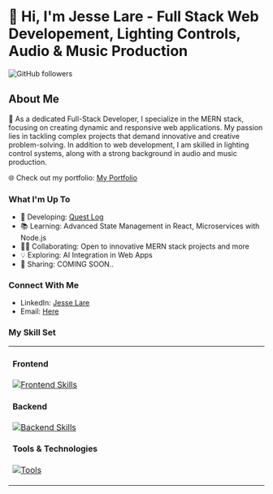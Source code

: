 # 👋 Hi, I'm Jesse Lare - Full Stack Web Developement, Lighting Controls, Audio & Music Production

![GitHub followers](https://img.shields.io/github/followers/SideControlJS?style=social)

## About Me
🚀 As a dedicated Full-Stack Developer, I specialize in the MERN stack, focusing on creating dynamic and responsive web applications. My passion lies in tackling complex projects that demand innovative and creative problem-solving. In addition to web development, I am skilled in lighting control systems, along with a strong background in audio and music production.

🌐 Check out my portfolio: [My Portfolio](https://jl-react-portfolio.netlify.app/)

### What I'm Up To
- 🔧 Developing: [Quest Log](https://github.com/Ricky-Sama/Quest-Log)
- 📚 Learning: Advanced State Management in React, Microservices with Node.js
- 👨‍💻 Collaborating: Open to innovative MERN stack projects and more
- 💡 Exploring: AI Integration in Web Apps
- 📢 Sharing: COMING SOON..

### Connect With Me
- LinkedIn: [Jesse Lare](www.linkedin.com/in/jesselare)
- Email: [Here](mailto:twelvedust@outlook.com)

### My Skill Set
<table><tr><td valign="top" width="33%">

#### Frontend  
[![Frontend Skills](https://skillicons.dev/icons?i=html,css,bootstrap,js,react,vite,tailwind,jquery,babel&perline=10)](https://skillicons.dev)

#### Backend  
[![Backend Skills](https://skillicons.dev/icons?i=nodejs,express,mongodb,mysql&perline=10)](https://skillicons.dev)

#### Tools & Technologies  
[![Tools](https://skillicons.dev/icons?i=git,bash,visualstudio,github,netlify,postman,md,githubactions,gitlab,graphql,heroku,jest,lua&perline=10)](https://skillicons.dev)


